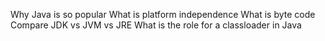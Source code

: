 Why Java is so popular
What is platform independence
What is byte code
Compare JDK vs JVM vs JRE
What is the role for a classloader in Java